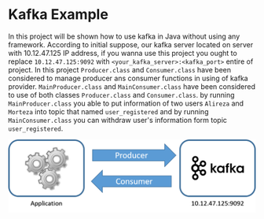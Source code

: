 # Kafka Example
In this project will be shown how to use kafka in Java without using any framework. According to initial suppose, our
kafka server located on server with 10.12.47.125 IP address, if you wanna use this project you ought to replace `10.12.47.125:9092` 
with `<your_kafka_server>:<kafka_port>` entire of project. In this project `Producer.class` and `Consumer.class` have been considered to manage
producer ans consumer functions in using of kafka provider. `MainProducer.class` and `MainConsumer.class` have been considered
to use of both classes `Producer.class` and `Consumer.class`. by running `MainProducer.class` you able to put information of two
users `Alireza` and `Morteza` into topic that named `user_registered` and by running `MainConsumer.class` you can withdraw 
user's information form topic `user_registered`. 

![Kafka-Example](pics/kafka-example.png)

